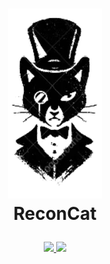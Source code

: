 
<h1 align="center">

  <img src="static/logo-recon.png" alt="ReconCat" width="150px"></a>
  <br>
  ReconCat 
</h1>

<p align="center" dir="auto">
  <a href="https://github.com/secureaxom">
    <img src="https://img.shields.io/github/release/s0md3v/Smap.svg?label=version" style="max-width: 100%;">
  </a>
  <a href="https://github.com/secureaxom">
    <img src="https://img.shields.io/badge/contributions-welcome-brightgreen.svg?style=flat" style="max-width: 100%;">
  </a>
</p>


